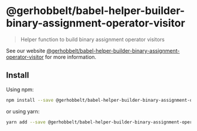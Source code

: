 # @gerhobbelt/babel-helper-builder-binary-assignment-operator-visitor

> Helper function to build binary assignment operator visitors

See our website [@gerhobbelt/babel-helper-builder-binary-assignment-operator-visitor](https://babeljs.io/docs/en/next/babel-helper-builder-binary-assignment-operator-visitor.html) for more information.

## Install

Using npm:

```sh
npm install --save @gerhobbelt/babel-helper-builder-binary-assignment-operator-visitor
```

or using yarn:

```sh
yarn add --save @gerhobbelt/babel-helper-builder-binary-assignment-operator-visitor
```
